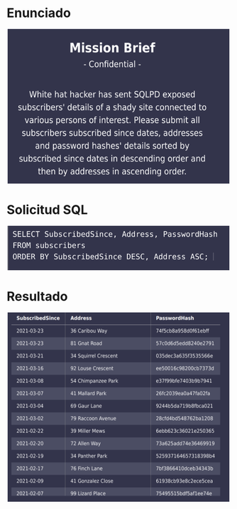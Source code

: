 # Enunciado

<center>
<img src="mision_9_1.png" alt="Enunciado" class="center" width="500"/>
</center>

# Solicitud SQL

<center>
<img src="mision_9_2.png" alt="SQL Query" class="center" width="500"/>
</center>

# Resultado

<center>
<img src="mision_9_3.png" alt="Resultado" class="center" width="500"/>
</center>
